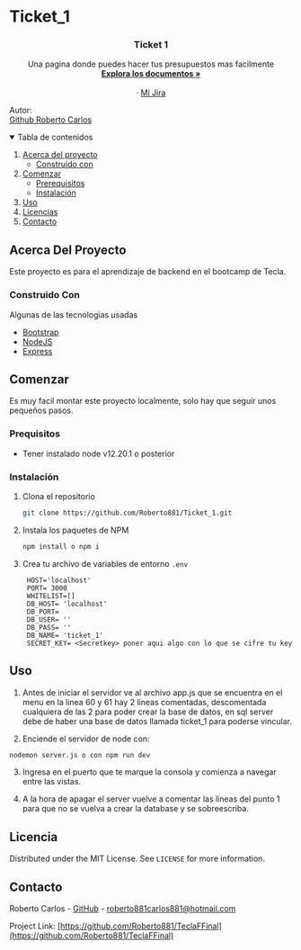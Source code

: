 # Ticket_1


<h3 align="center">Ticket 1</h3>

  <p align="center">
    Una pagina donde puedes hacer tus presupuestos mas facilmente
    <br />
    <a href="https://github.com/Roberto881/Ticket_1"><strong>Explora los documentos »</strong></a>
    <br />
    <br />
    ·
    <a href="https://teclatienda3.atlassian.net/jira/software/projects/T1/boards/3">Mi Jira</a>
  </p>
  <p>Autor:
    <br/>
    <a href="https://github.com/Roberto881">Github Roberto Carlos</a>
  </p>



<details open="open">
  <summary>Tabla de contenidos</summary>
  <ol>
    <li>
      <a href="#acerca-del-proyecto">Acerca del proyecto</a>
      <ul>
        <li><a href="#construido-con">Construido con</a></li>
      </ul>
    </li>
    <li>
      <a href="#comenzar">Comenzar</a>
      <ul>
        <li><a href="#prerequisitos">Prerequisitos</a></li>
        <li><a href="#instalación">Instalación</a></li>
      </ul>
    </li>
    <li><a href="#uso">Uso</a></li>
    <li><a href="#licencia">Licencias</a></li>
    <li><a href="#contacto">Contacto</a></li>
  </ol>
</details>


## Acerca Del Proyecto
Este proyecto es para el aprendizaje de backend en el bootcamp de Tecla.


### Construido Con

Algunas de las tecnologias usadas
* [Bootstrap](https://getbootstrap.com)
* [NodeJS](https://nodejs.org)
* [Express](https://expressjs.com/)


## Comenzar

Es muy facil montar este proyecto localmente, solo hay que seguir unos pequeños pasos.

### Prequisitos

* Tener instalado node v12.20.1 o posterior


### Instalación

1. Clona el repositorio
   ```sh
   git clone https://github.com/Roberto881/Ticket_1.git
   ```
2. Instala los paquetes de NPM
   ```sh
   npm install o npm i
   ```
3. Crea tu archivo de variables de entorno `.env`
   ```JS
    HOST='localhost'
    PORT= 3000
    WHITELIST=[]
    DB_HOST= 'localhost'
    DB_PORT= 
    DB_USER= ''
    DB_PASS= ''
    DB_NAME= 'ticket_1'
    SECRET_KEY= <Secretkey> poner aqui algo con lo que se cifre tu key
   ```

## Uso
1. Antes de iniciar el servidor ve al archivo app.js que se encuentra en el menu en la linea 60 y 61 hay 2 lineas comentadas, descomentada cualquiera de las 2 para poder crear la base de datos, en sql server debe de haber 
una base de datos llamada ticket_1 para poderse vincular.

2. Enciende el servidor de node con:
```sh
nodemon server.js o con npm run dev
   ```
3. Ingresa en el puerto que te marque la consola y comienza a navegar entre las vistas.

4. A la hora de apagar el server vuelve a comentar las lineas del punto 1 para que no se vuelva a crear la database y se sobreescriba.



   
## Licencia

Distributed under the MIT License. See `LICENSE` for more information.


## Contacto

Roberto Carlos - [GitHub](https://github.com/Roberto881) - roberto881carlos881@hotmail.com

Project Link: [https://github.com/Roberto881/TeclaFFinal](https://github.com/Roberto881/TeclaFFinal)
